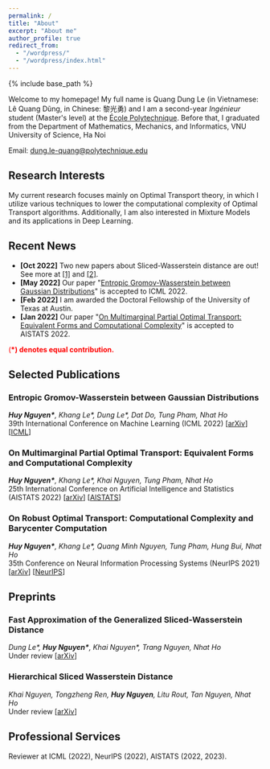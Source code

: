 ```yaml
---
permalink: /
title: "About"
excerpt: "About me"
author_profile: true
redirect_from: 
  - "/wordpress/"
  - "/wordpress/index.html"
---
```


{% include base_path %}

   
Welcome to my homepage! My full name is Quang Dung Le (in Vietnamese: Lê Quang Dũng, in Chinese: 黎光勇) and I am a second-year *Ingénieur* student (Master's level) at the [École Polytechnique](https://www.polytechnique.edu). Before that, I graduated from the Department of Mathematics, Mechanics, and Informatics, VNU University of Science, Ha Noi

Email: dung.le-quang@polytechnique.edu
## Research Interests 
My current research focuses mainly on Optimal Transport theory, in which I utilize various techniques to lower the computational complexity of Optimal Transport algorithms. Additionally, I am also interested in Mixture Models and its applications in Deep Learning.
## Recent News
- **[Oct 2022]** Two new papers about Sliced-Wasserstein distance are out! See more at [[1]](https://arxiv.org/abs/2210.10268) and [[2]](https://arxiv.org/abs/2209.13570).
- **[May 2022]** Our paper "[Entropic Gromov-Wasserstein between Gaussian Distributions](https://proceedings.mlr.press/v162/le22a.html)" is accepted to ICML 2022.
- **[Feb 2022]** I am awarded the Doctoral Fellowship of the University of Texas at Austin.
- **[Jan 2022]** Our paper "[On Multimarginal Partial Optimal Transport: Equivalent Forms and Computational Complexity](https://proceedings.mlr.press/v151/le22a.html)" is accepted to AISTATS 2022.

<span style="color:red"> (**\*) denotes equal contribution.** </span> <br/>
## Selected Publications
### Entropic Gromov-Wasserstein between Gaussian Distributions
*__Huy Nguyen\*__, Khang Le\*, Dung Le\*, Dat Do, Tung Pham, Nhat Ho*<br/>
39th International Conference on Machine Learning (ICML 2022)  [[arXiv](https://arxiv.org/abs/2108.10961)] [[ICML](https://proceedings.mlr.press/v162/le22a.html)]
### On Multimarginal Partial Optimal Transport: Equivalent Forms and Computational Complexity
*__Huy Nguyen\*__, Khang Le\*, Khai Nguyen, Tung Pham, Nhat Ho*<br/>
25th International Conference on Artificial Intelligence and Statistics (AISTATS 2022)  [[arXiv](https://arxiv.org/abs/2108.07992)] [[AISTATS](https://proceedings.mlr.press/v151/le22a.html)]
### On Robust Optimal Transport: Computational Complexity and Barycenter Computation
*__Huy Nguyen\*__, Khang Le\*, Quang Minh Nguyen, Tung Pham, Hung Bui, Nhat Ho*<br/>
35th Conference on Neural Information Processing Systems (NeurIPS 2021)  [[arXiv](https://arxiv.org/abs/2102.06857)] [[NeurIPS](https://proceedings.neurips.cc/paper/2021/hash/b80ba73857eed2a36dc7640e2310055a-Abstract.html)]

## Preprints
### Fast Approximation of the Generalized Sliced-Wasserstein Distance
*Dung Le\*, __Huy Nguyen\*__, Khai Nguyen\*, Trang Nguyen, Nhat Ho*<br/>
Under review [[arXiv](https://arxiv.org/abs/2210.10268)]
### Hierarchical Sliced Wasserstein Distance
*Khai Nguyen, Tongzheng Ren, __Huy Nguyen__, Litu Rout, Tan Nguyen, Nhat Ho*<br/>
Under review [[arXiv](https://arxiv.org/abs/2209.13570)]

## Professional Services
Reviewer at ICML (2022), NeurIPS (2022), AISTATS (2022, 2023).
